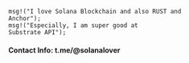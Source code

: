 
<code>msg!("I love Solana Blockchain and also RUST and Anchor");</code>
<br/>
<code>msg!("Especially, I am super good at Substrate API");</code>
<h4>
  Contact Info: t.me/@solanalover
</h4>
